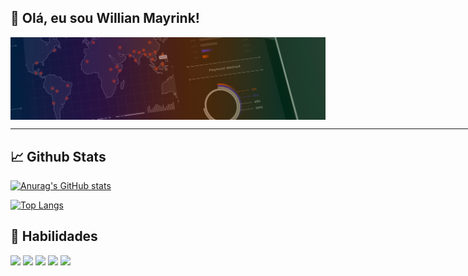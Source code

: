 ## 👋 Olá, eu sou Willian Mayrink!

<img align="center" alt="Will-HTML" src="https://github.com/willmayrink/willmayrink/blob/f08038034d3fe96d068e41adb0c39c2b48bbeeca/24_-_Power_BI-2-1536x404.png">
<hr size="1" align="center" width="770" noshade="false">
 
  
  
  ## 📈 Github Stats
  [![Anurag's GitHub stats](https://github-readme-stats.vercel.app/api?username=willmayrink&show_icons=true&theme=dark)](https://github.com/anuraghazra/github-readme-stats)
  
  [![Top Langs](https://github-readme-stats.vercel.app/api/top-langs/?username=willmayrink&show_icons=true&theme=dark)](https://github.com/anuraghazra/github-readme-stats)

## 💼 Habilidades
<img src="https://img.shields.io/badge/Java-Code-informational?style=flat&logo=Apache&logoColor=white&color=80ff00">  <img src="https://img.shields.io/badge/SQL-Code-informational?style=flat&logo=PostgreSQL&logoColor=white&color=80ff00">  <img src="https://img.shields.io/badge/SQL-Admin-informational?style=flat&logo=PostgreSQL&logoColor=white&color=80ff00"> <img src="https://img.shields.io/badge/HTML-Code-informational?style=flat&logo=HTML5&logoColor=white&color=80ff00">  <img src="https://img.shields.io/badge/CSS-Code-informational?style=flat&logo=CSS3&logoColor=white&color=80ff00">

